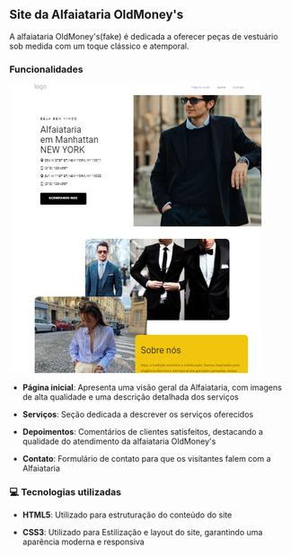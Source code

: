 ## Site da Alfaiataria OldMoney's

A alfaiataria OldMoney's(fake) é dedicada a oferecer peças de vestuário sob medida com um toque clássico e atemporal. 


### Funcionalidades
![image description](./127.0.0.1_5500_%20(1).png)

 - <b>Página inicial</b>: Apresenta uma visão geral da Alfaiataria, com imagens de alta qualidade e uma descrição detalhada dos serviços

 - <b>Serviços</b>: Seção dedicada a descrever os serviços oferecidos

 - <b>Depoimentos</b>: Comentários de clientes satisfeitos, destacando a qualidade do atendimento da alfaiataria OldMoney's
 
 - <b>Contato</b>: Formulário de contato para que os visitantes falem com a Alfaiataria


 ### 💻 Tecnologias utilizadas

 
 -  <b>HTML5</b>: Utilizado para estruturação do conteúdo do site

-  <b>CSS3</b>: Utilizado para Estilização e layout do site, garantindo uma aparência moderna e responsiva